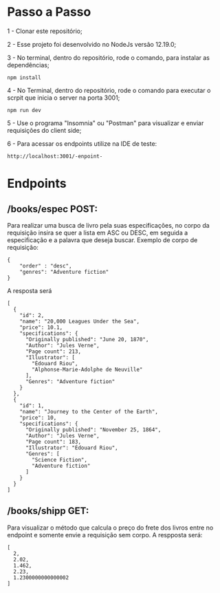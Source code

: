 # Passo a Passo

1 - Clonar este repositório; 

2 - Esse projeto foi desenvolvido no NodeJs versão 12.19.0;

3 - No terminal, dentro do repositório, rode o comando, para instalar as dependências;
```
npm install
```

4 - No Terminal, dentro do repositório, rode o comando para executar o scrpit que inicia o server na porta 3001;
```
npm run dev
```

5 - Use o programa  "Insomnia" ou "Postman" para visualizar e enviar requisições do client side;

6 - Para acessar os endpoints utilize na IDE de teste:
```
http://localhost:3001/-enpoint-
```

# Endpoints

## /books/espec POST:
Para realizar uma busca de livro pela suas especificações, no corpo da requisição insira se quer a lista em ASC ou DESC, em seguida a especificação e a palavra que deseja buscar. Exemplo de corpo de requisição:
```
{
	"order" : "desc",
	"genres": "Adventure fiction"
}
```
A resposta será
```
[
  {
    "id": 2,
    "name": "20,000 Leagues Under the Sea",
    "price": 10.1,
    "specifications": {
      "Originally published": "June 20, 1870",
      "Author": "Jules Verne",
      "Page count": 213,
      "Illustrator": [
        "Édouard Riou",
        "Alphonse-Marie-Adolphe de Neuville"
      ],
      "Genres": "Adventure fiction"
    }
  },
  {
    "id": 1,
    "name": "Journey to the Center of the Earth",
    "price": 10,
    "specifications": {
      "Originally published": "November 25, 1864",
      "Author": "Jules Verne",
      "Page count": 183,
      "Illustrator": "Édouard Riou",
      "Genres": [
        "Science Fiction",
        "Adventure fiction"
      ]
    }
  }
]
```


## /books/shipp GET:
Para visualizar o método que calcula o preço do frete dos livros entre no endpoint e somente envie a requisição sem corpo. A respposta será:
```
[
  2,
  2.02,
  1.462,
  2.23,
  1.2300000000000002
]
```